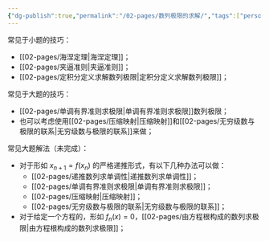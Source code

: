 ```yaml
---
{"dg-publish":true,"permalink":"/02-pages/数列极限的求解/","tags":["personal/blog","高等数学/极限"]}
---
```


常见于小题的技巧：
- [[02-pages/海涅定理\|海涅定理]]；
- [[02-pages/夹逼准则\|夹逼准则]]；
- [[02-pages/定积分定义求解数列极限\|定积分定义求解数列极限]]；

常见于大题的技巧：
- [[02-pages/单调有界准则求极限\|单调有界准则求极限]]数列极限；
- 也可以考虑使用[[02-pages/压缩映射\|压缩映射]]和[[02-pages/无穷级数与极限的联系\|无穷级数与极限的联系]]来做；

常见大题解法（未完成）：
 - 对于形如 $\displaystyle x_{n+1}=f(x_{n})$ 的严格递推形式，有以下几种办法可以做：
	 - [[02-pages/递推数列求单调性\|递推数列求单调性]]；
	 - [[02-pages/单调有界准则求极限\|单调有界准则求极限]]；
	 - [[02-pages/压缩映射\|压缩映射]]；
	 - [[02-pages/无穷级数与极限的联系\|无穷级数与极限的联系]]；
 - 对于给定一个方程的，形如 $\displaystyle f_{n}(x)=0$，[[02-pages/由方程根构成的数列求极限\|由方程根构成的数列求极限]]；